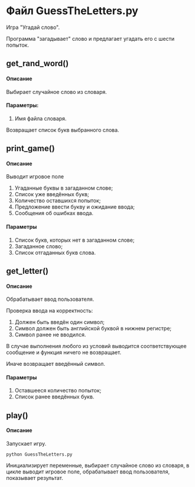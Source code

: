 # Файл GuessTheLetters.py

Игра "Угадай слово".

Программа "загадывает" слово и предлагает угадать его с шести попыток.

## get_rand_word()

#### Описание 
Выбирает случайное слово из словаря.

#### Параметры: 
1. Имя файла словаря.

Возвращает список букв выбранного слова.

## print_game()

#### Описание 
Выводит игровое поле
1. Угаданные буквы в загаданном слове;
2. Список уже введённых букв;
3. Количество оставшихся попыток;
4. Предложение ввести букву и ожидание ввода;
5. Сообщения об ошибках ввода.

#### Параметры
1. Список букв, которых нет в загаданном слове;
2. Загаданное слово;
3. Список отгаданных букв слова.

## get_letter()

#### Описание 
Обрабатывает ввод пользователя.

Проверка ввода на корректность:
1. Должен быть введён один символ;
2. Символ должен быть английской буквой в нижнем регистре;
3. Символ ранее не вводился.

В случае выполнения любого из условий выводится соответствующее сообщение
и функция ничего не возвращает.

Иначе возвращает введённый символ.

#### Параметры
1. Оставшееся количество попыток;
2. Список ранее введённых букв.

## play()

#### Описание 
Запускает игру.

    python GuessTheLetters.py 

Инициализирует переменные, выбирает случайное слово из словаря, в цикле выводит
игровое поле, обрабатывает ввод пользователя, показывает результат.
